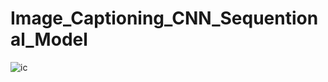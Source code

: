 # Image_Captioning_CNN_Sequentional_Model

![ic](https://user-images.githubusercontent.com/29463052/212495421-28134a94-40c3-4260-8bbc-f7576789a8b1.jpg)
